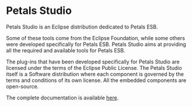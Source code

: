 Petals Studio
==============

Petals Studio is an Eclipse distribution dedicated to Petals ESB.


Some of these tools come from the Eclipse Foundation, while some others were developed specifically for Petals ESB.
Petals Studio aims at providing all the required and available tools for Petals ESB.


The plug-ins that have been developed specifically for Petals Studio are licensed under the terms of the Eclipse Public License.
The Petals Studio itself is a Software distribution where each component is governed by the terms and conditions of its own license.
All the embedded components are open-source.


The complete documentation is available [here](https://doc.petalslink.com/display/petalsstudio/Petals+Studio).
